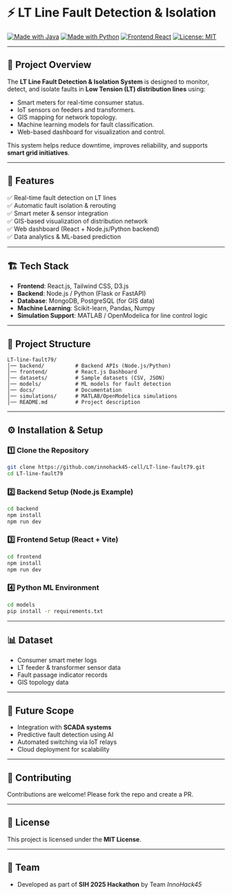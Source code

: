 # ⚡ LT Line Fault Detection & Isolation

[![Made with Java](https://img.shields.io/badge/Java-ED8B00?style=for-the-badge&logo=java&logoColor=white)](https://www.oracle.com/java/)
[![Made with Python](https://img.shields.io/badge/Python-3776AB?style=for-the-badge&logo=python&logoColor=white)](https://www.python.org/)
[![Frontend React](https://img.shields.io/badge/React-20232A?style=for-the-badge&logo=react&logoColor=61DAFB)](https://react.dev/)
[![License: MIT](https://img.shields.io/badge/License-MIT-green.svg)](LICENSE)

---

## 📌 Project Overview
The **LT Line Fault Detection & Isolation System** is designed to monitor, detect, and isolate faults in **Low Tension (LT) distribution lines** using:
- Smart meters for real-time consumer status.
- IoT sensors on feeders and transformers.
- GIS mapping for network topology.
- Machine learning models for fault classification.
- Web-based dashboard for visualization and control.

This system helps reduce downtime, improves reliability, and supports **smart grid initiatives**.

---

## 🚀 Features
✅ Real-time fault detection on LT lines  
✅ Automatic fault isolation & rerouting  
✅ Smart meter & sensor integration  
✅ GIS-based visualization of distribution network  
✅ Web dashboard (React + Node.js/Python backend)  
✅ Data analytics & ML-based prediction  

---

## 🏗️ Tech Stack
- **Frontend**: React.js, Tailwind CSS, D3.js  
- **Backend**: Node.js / Python (Flask or FastAPI)  
- **Database**: MongoDB, PostgreSQL (for GIS data)  
- **Machine Learning**: Scikit-learn, Pandas, Numpy  
- **Simulation Support**: MATLAB / OpenModelica for line control logic  

---

## 📂 Project Structure
```
LT-line-fault79/
│── backend/          # Backend APIs (Node.js/Python)
│── frontend/         # React.js Dashboard
│── datasets/         # Sample datasets (CSV, JSON)
│── models/           # ML models for fault detection
│── docs/             # Documentation
│── simulations/      # MATLAB/OpenModelica simulations
│── README.md         # Project description
```

---

## ⚙️ Installation & Setup

### 1️⃣ Clone the Repository
```bash
git clone https://github.com/innohack45-cell/LT-line-fault79.git
cd LT-line-fault79
```

### 2️⃣ Backend Setup (Node.js Example)
```bash
cd backend
npm install
npm run dev
```

### 3️⃣ Frontend Setup (React + Vite)
```bash
cd frontend
npm install
npm run dev
```

### 4️⃣ Python ML Environment
```bash
cd models
pip install -r requirements.txt
```

---

## 📊 Dataset
- Consumer smart meter logs  
- LT feeder & transformer sensor data  
- Fault passage indicator records  
- GIS topology data  

---

## 🔮 Future Scope
- Integration with **SCADA systems**  
- Predictive fault detection using AI  
- Automated switching via IoT relays  
- Cloud deployment for scalability  

---

## 🤝 Contributing
Contributions are welcome! Please fork the repo and create a PR.

---

## 📜 License
This project is licensed under the **MIT License**.

---

## 👥 Team
- Developed as part of **SIH 2025 Hackathon** by Team *InnoHack45*  
